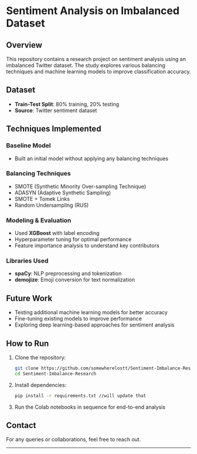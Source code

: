 # Sentiment Analysis on Imbalanced Dataset  

## Overview  
This repository contains a research project on sentiment analysis using an imbalanced Twitter dataset. The study explores various balancing techniques and machine learning models to improve classification accuracy.  

## Dataset  
- **Train-Test Split**: 80% training, 20% testing  
- **Source**: Twitter sentiment dataset  

## Techniques Implemented  
### **Baseline Model**  
- Built an initial model without applying any balancing techniques  

### **Balancing Techniques**  
- SMOTE (Synthetic Minority Over-sampling Technique)  
- ADASYN (Adaptive Synthetic Sampling)  
- SMOTE + Tomek Links  
- Random Undersampling (RUS)  

### **Modeling & Evaluation**  
- Used **XGBoost** with label encoding  
- Hyperparameter tuning for optimal performance  
- Feature importance analysis to understand key contributors  

### **Libraries Used**  
- **spaCy**: NLP preprocessing and tokenization  
- **demojize**: Emoji conversion for text normalization  

## Future Work  
- Testing additional machine learning models for better accuracy  
- Fine-tuning existing models to improve performance  
- Exploring deep learning-based approaches for sentiment analysis  

## How to Run  
1. Clone the repository:  
   ```bash
   git clone https://github.com/somewherelostt/Sentiment-Imbalance-Research.git
   cd Sentiment-Imbalance-Research
   ```  
2. Install dependencies:  
   ```bash
   pip install -r requirements.txt //will update that
   ```  
3. Run the Colab notebooks in sequence for end-to-end analysis  

## Contact  
For any queries or collaborations, feel free to reach out.  

---
